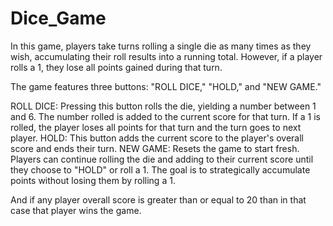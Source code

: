 # Dice_Game
In this game, players take turns rolling a single die as many times as they wish, accumulating their roll results into a running total. However, if a player rolls a 1, they lose all points gained during that turn.

The game features three buttons: "ROLL DICE," "HOLD," and "NEW GAME."

ROLL DICE: Pressing this button rolls the die, yielding a number between 1 and 6. The number rolled is added to the current score for that turn. If a 1 is rolled, the player loses all points for that turn and the turn goes to next player.
HOLD: This button adds the current score to the player's overall score and ends their turn.
NEW GAME: Resets the game to start fresh.
Players can continue rolling the die and adding to their current score until they choose to "HOLD" or roll a 1. The goal is to strategically accumulate points without losing them by rolling a 1.

And if any player overall score is greater than or equal to 20 than in that case that player wins the game.

